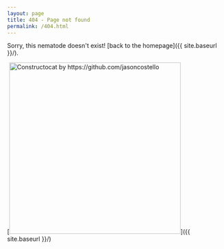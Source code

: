 ```yaml
---
layout: page
title: 404 - Page not found
permalink: /404.html
---
```


Sorry, this nematode doesn't exist! [back to the homepage]({{ site.baseurl }}/).

[<img src="{{ site.baseurl }}/images/404.jpg" alt="Constructocat by https://github.com/jasoncostello" style="width: 400px;"/>]({{ site.baseurl }}/)
